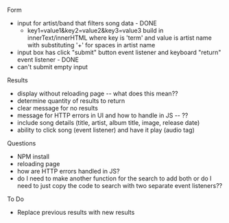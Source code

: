 Form
- input for artist/band that filters song data - DONE
    - key1=value1&key2=value2&key3=value3 build in innerText/innerHTML where key is 'term' and value is artist name with substituting '+' for spaces in artist name
- input box has click "submit" button event listener and keyboard "return" event listener - DONE
- can't submit empty input

Results
- display without reloading page -- what does this mean??
- determine quantity of results to return
- clear message for no results
- message for HTTP errors in UI and how to handle in JS -- ??
- include song details (title, artist, album title, image, release date)
- ability to click song (event listener) and have it play (audio tag)

Questions
- NPM install
- reloading page
- how are HTTP errors handled in JS?
- do I need to make another function for the search to add both or do I need to just copy the code to search with two separate event listeners??

To Do
- Replace previous results with new results
